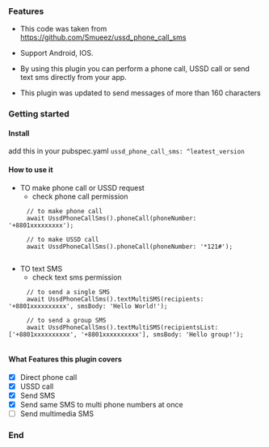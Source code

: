 ### Features

- This code was taken from https://github.com/Smueez/ussd_phone_call_sms

- Support Android, IOS.
- By using this plugin you can perform a phone call, USSD call or send text sms directly from your app.
- This plugin was updated to send messages of more than 160 characters


### Getting started

####  Install
add this in your pubspec.yaml
`ussd_phone_call_sms: ^leatest_version`

#### How to use it
- TO make phone call or USSD request<br />
  - check phone call permission
```
     // to make phone call
     await UssdPhoneCallSms().phoneCall(phoneNumber: '+8801xxxxxxxxx');
     
     // to make USSD call
     await UssdPhoneCallSms().phoneCall(phoneNumber: '*121#');
     
```


- TO text SMS<br />
  - check text sms permission
```
     // to send a single SMS
     await UssdPhoneCallSms().textMultiSMS(recipients: '+8801xxxxxxxxxx', smsBody: 'Hello World!');
     
     // to send a group SMS
     await UssdPhoneCallSms().textMultiSMS(recipientsList: ['+8801xxxxxxxxxx', '+8801xxxxxxxxxx'], smsBody: 'Hello group!');
     
```
#### What Features this plugin covers

- [x] Direct phone call
- [x] USSD call
- [x] Send SMS
- [x] Send same SMS to multi phone numbers at once
- [ ] Send multimedia SMS

### End
